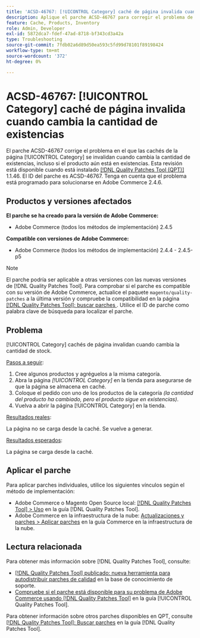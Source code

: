 ```yaml
---
title: 'ACSD-46767: [!UICONTROL Category] caché de página invalida cuando cambia la cantidad de existencias'
description: Aplique el parche ACSD-46767 para corregir el problema de Adobe Commerce en el que la caché de la página [!UICONTROL Category] se invalida cuando cambia la cantidad de existencias, incluso si el producto aún está en existencias.
feature: Cache, Products, Inventory
role: Admin, Developer
exl-id: 5872dca7-fdef-47ad-8718-bf343cd3a42a
type: Troubleshooting
source-git-commit: 7fdb02a6d89d50ea593c5fd99d78101f89198424
workflow-type: tm+mt
source-wordcount: '372'
ht-degree: 0%

---
```


# ACSD-46767: [!UICONTROL Category] caché de página invalida cuando cambia la cantidad de existencias

El parche ACSD-46767 corrige el problema en el que las cachés de la página [!UICONTROL Category] se invalidan cuando cambia la cantidad de existencias, incluso si el producto aún está en existencias. Esta revisión está disponible cuando está instalado [[!DNL Quality Patches Tool (QPT)]](https://experienceleague.adobe.com/es/docs/commerce-operations/tools/quality-patches-tool/quality-patches-tool-to-self-serve-quality-patches) 1.1.46. El ID del parche es ACSD-46767. Tenga en cuenta que el problema está programado para solucionarse en Adobe Commerce 2.4.6.

## Productos y versiones afectados

**El parche se ha creado para la versión de Adobe Commerce:**

* Adobe Commerce (todos los métodos de implementación) 2.4.5

**Compatible con versiones de Adobe Commerce:**

* Adobe Commerce (todos los métodos de implementación) 2.4.4 - 2.4.5-p5

>[!NOTE]
>
>El parche podría ser aplicable a otras versiones con las nuevas versiones de [!DNL Quality Patches Tool]. Para comprobar si el parche es compatible con su versión de Adobe Commerce, actualice el paquete `magento/quality-patches` a la última versión y compruebe la compatibilidad en la página [[!DNL Quality Patches Tool]: buscar parches ](https://experienceleague.adobe.com/tools/commerce-quality-patches/index.html?lang=es). Utilice el ID de parche como palabra clave de búsqueda para localizar el parche.

## Problema

[!UICONTROL Category] cachés de página invalidan cuando cambia la cantidad de stock.

<u>Pasos a seguir</u>:

1. Cree algunos productos y agréguelos a la misma categoría.
1. Abra la página *[!UICONTROL Category]* en la tienda para asegurarse de que la página se almacena en caché.
1. Coloque el pedido con uno de los productos de la categoría *(la cantidad del producto ha cambiado, pero el producto sigue en existencias)*.
1. Vuelva a abrir la página [!UICONTROL Category] en la tienda.

<u>Resultados reales</u>:

La página no se carga desde la caché. Se vuelve a generar.

<u>Resultados esperados</u>:

La página se carga desde la caché.

## Aplicar el parche

Para aplicar parches individuales, utilice los siguientes vínculos según el método de implementación:

* Adobe Commerce o Magento Open Source local: [[!DNL Quality Patches Tool] > Uso](/help/tools/quality-patches-tool/usage.md) en la guía [!DNL Quality Patches Tool].
* Adobe Commerce en la infraestructura de la nube: [Actualizaciones y parches > Aplicar parches](https://experienceleague.adobe.com/docs/commerce-cloud-service/user-guide/develop/upgrade/apply-patches.html?lang=es) en la guía Commerce en la infraestructura de la nube.

## Lectura relacionada

Para obtener más información sobre [!DNL Quality Patches Tool], consulte:

* [[!DNL Quality Patches Tool] publicado: nueva herramienta para autodistribuir parches de calidad](https://experienceleague.adobe.com/es/docs/commerce-operations/tools/quality-patches-tool/quality-patches-tool-to-self-serve-quality-patches) en la base de conocimiento de soporte.
* [Compruebe si el parche está disponible para su problema de Adobe Commerce usando [!DNL Quality Patches Tool]](/help/tools/quality-patches-tool/patches-available-in-qpt/check-patch-for-magento-issue-with-magento-quality-patches.md) en la guía [!UICONTROL Quality Patches Tool].


Para obtener información sobre otros parches disponibles en QPT, consulte [[!DNL Quality Patches Tool]: Buscar parches](https://experienceleague.adobe.com/tools/commerce-quality-patches/index.html?lang=es) en la guía [!DNL Quality Patches Tool].
